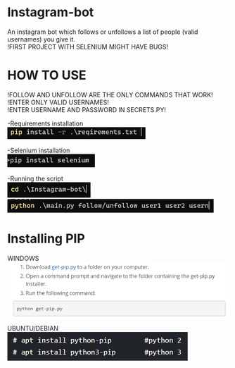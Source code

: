 # Instagram-bot
An instagram bot which follows or unfollows a list of people (valid usernames) you give it.  
!FIRST PROJECT WITH SELENIUM MIGHT HAVE BUGS!


# HOW TO USE #

!FOLLOW AND UNFOLLOW ARE THE ONLY COMMANDS THAT WORK!  
!ENTER ONLY VALID USERNAMES!  
!ENTER USERNAME AND PASSWORD IN SECRETS.PY!

-Requirements installation  
![](images/requirements.png)

-Selenium installation  
![](images/selenium.png)  

-Running the script  
![](images/cdInstagramBot.png)  
![](images/execute.png)  

# Installing PIP #

WINDOWS  
![](images/pipwindows.png)  

UBUNTU/DEBIAN  
![](images/pipubuntudebian.png)
